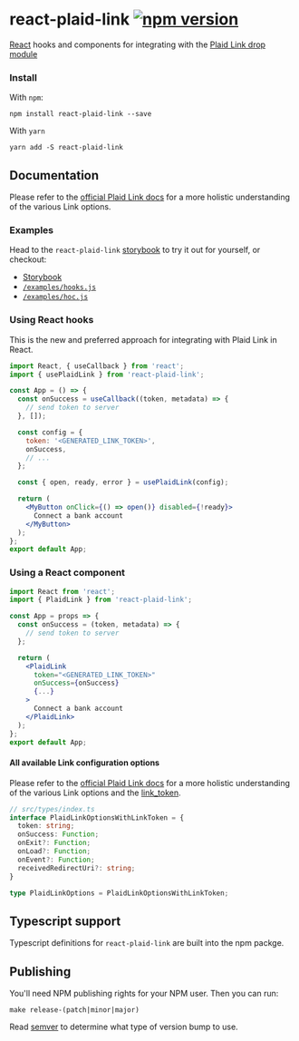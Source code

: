 # react-plaid-link [![npm version](https://badge.fury.io/js/react-plaid-link.svg)](http://badge.fury.io/js/react-plaid-link)

[React](https://facebook.github.io/react/) hooks and components for
integrating with the [Plaid Link drop module](https://blog.plaid.com/plaid-link/)

### Install

With `npm`:

```
npm install react-plaid-link --save
```

With `yarn`

```
yarn add -S react-plaid-link
```

## Documentation

Please refer to the [official Plaid Link docs](https://plaid.com/docs/#creating-items-with-plaid-link) for
a more holistic understanding of the various Link options.

### Examples

Head to the `react-plaid-link` [storybook](https://plaid.github.io/react-plaid-link) to try it out for yourself, or
checkout:

- [Storybook](https://plaid.github.io/react-plaid-link)
- [`/examples/hooks.js`](./examples/hooks.js)
- [`/examples/hoc.js`](./examples/hoc.js)

### Using React hooks

This is the new and preferred approach for integrating with Plaid Link in React.

```jsx
import React, { useCallback } from 'react';
import { usePlaidLink } from 'react-plaid-link';

const App = () => {
  const onSuccess = useCallback((token, metadata) => {
    // send token to server
  }, []);

  const config = {
    token: '<GENERATED_LINK_TOKEN>',
    onSuccess,
    // ...
  };

  const { open, ready, error } = usePlaidLink(config);

  return (
    <MyButton onClick={() => open()} disabled={!ready}>
      Connect a bank account
    </MyButton>
  );
};
export default App;
```

### Using a React component

```jsx
import React from 'react';
import { PlaidLink } from 'react-plaid-link';

const App = props => {
  const onSuccess = (token, metadata) => {
    // send token to server
  };

  return (
    <PlaidLink
      token="<GENERATED_LINK_TOKEN>"
      onSuccess={onSuccess}
      {...}
    >
      Connect a bank account
    </PlaidLink>
  );
};
export default App;
```

#### All available Link configuration options

Please refer to the [official Plaid Link docs](https://plaid.com/docs/#creating-items-with-plaid-link) for
a more holistic understanding of the various Link options and the [link_token](https://plaid.com/docs/#create-link-token).

```ts
// src/types/index.ts
interface PlaidLinkOptionsWithLinkToken = {
  token: string;
  onSuccess: Function;
  onExit?: Function;
  onLoad?: Function;
  onEvent?: Function;
  receivedRedirectUri?: string;
}

type PlaidLinkOptions = PlaidLinkOptionsWithLinkToken;
```

## Typescript support

Typescript definitions for `react-plaid-link` are built into the npm packge.

## Publishing

You'll need NPM publishing rights for your NPM user. Then you can run:

```
make release-(patch|minor|major)
```

Read [semver](https://semver.org/) to determine what type of version bump to use.
